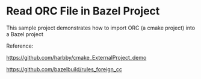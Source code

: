 # Read ORC File in Bazel Project
This sample project demonstrates how to import ORC (a cmake project) into a Bazel project

Reference:

https://github.com/harbby/cmake_ExternalProject_demo

https://github.com/bazelbuild/rules_foreign_cc
